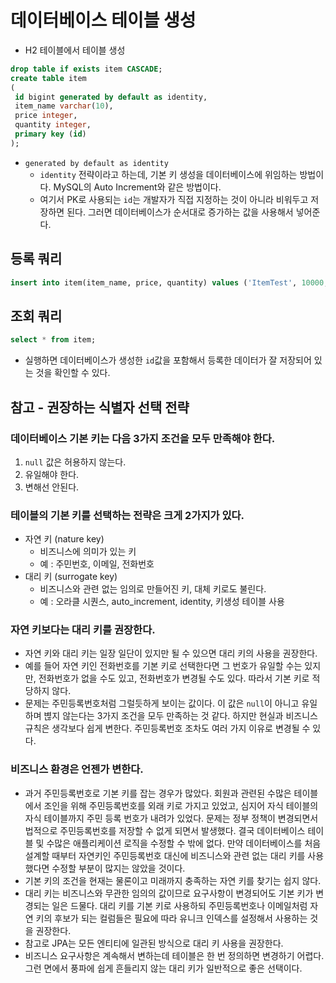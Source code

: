 # 데이터베이스 테이블 생성
- H2 테이블에서 테이블 생성
```sql
drop table if exists item CASCADE;
create table item
(
 id bigint generated by default as identity,
 item_name varchar(10),
 price integer,
 quantity integer,
 primary key (id)
);
```
- `generated by default as identity`
    - `identity` 전략이라고 하는데, 기본 키 생성을 데이터베이스에 위임하는 방법이다.
    MySQL의 Auto Increment와 같은 방법이다.
    - 여기서 PK로 사용되는 `id`는 개발자가 직접 지정하는 것이 아니라 비워두고 저장하면
    된다. 그러면 데이터베이스가 순서대로 증가하는 값을 사용해서 넣어준다.

## 등록 쿼리
```sql
insert into item(item_name, price, quantity) values ('ItemTest', 10000, 10);
```
## 조회 쿼리
```sql
select * from item;
```
- 실행하면 데이터베이스가 생성한 `id`값을 포함해서 등록한 데이터가 잘 저장되어 있는 것을
확인할 수 있다.

## 참고 - 권장하는 식별자 선택 전략
### 데이터베이스 기본 키는 다음 3가지 조건을 모두 만족해야 한다.
1. `null` 값은 허용하지 않는다.
2. 유일해야 한다.
3. 변해선 안된다.

### 테이블의 기본 키를 선택하는 전략은 크게 2가지가 있다.
- 자연 키 (nature key)
  - 비즈니스에 의미가 있는 키
  - 예 : 주민번호, 이메일, 전화번호
- 대리 키 (surrogate key)
  - 비즈니스와 관련 없는 임의로 만들어진 키, 대체 키로도 불린다.
  - 예 : 오라클 시퀀스, auto_increment, identity, 키생성 테이블 사용

### 자연 키보다는 대리 키를 권장한다.
- 자연 키와 대리 키는 일장 일단이 있지만 될 수 있으면 대리 키의 사용을 권장한다.
- 예를 들어 자연 키인 전화번호를 기본 키로 선택한다면 그 번호가 유일할 수는 있지만,
전화번호가 없을 수도 있고, 전화번호가 변경될 수도 있다. 따라서 기본 키로 적당하지 않다.
- 문제는 주민등록번호처럼 그럴듯하게 보이는 값이다. 이 값은 `null`이 아니고 유일하며
볂지 않는다는 3가지 조건을 모두 만족하는 것 같다. 하지만 현실과 비즈니스 규칙은 생각보다
쉽게 변한다. 주민등록번호 조차도 여러 가지 이유로 변경될 수 있다.

### 비즈니스 환경은 언젠가 변한다.
- 과거 주민등록번호로 기본 키를 잡는 경우가 많았다. 회원과 관련된 수많은 테이블에서 조인을
위해 주민등록번호를 외래 키로 가지고 있었고, 심지어 자식 테이블의 자식 테이블까지 주민 등록
번호가 내려가 있었다. 문제는 정부 정책이 변경되면서 법적으로 주민등록번호를 저장할 수 없게
되면서 발생했다. 결국 데이터베이스 테이블 및 수많은 애플리케이션 로직을 수정할 수 밖에 없다.
만약 데이터베이스를 처음 설계할 때부터 자연키인 주민등록번호 대신에 비즈니스와 관련 없는
대리 키를 사용했다면 수정할 부분이 많지는 않았을 것이다.
- 기본 키의 조건을 현재는 물론이고 미래까지 충족하는 자연 키를 찾기는 쉽지 않다.
- 대리 키는 비즈니스와 무관한 임의의 값이므로 요구사항이 변경되어도 기본 키가 변경되는
일은 드물다. 대리 키를 기본 키로 사용하되 주민등록번호나 이메일처럼 자연 키의 후보가 되는
컬럼들은 필요에 따라 유니크 인덱스를 설정해서 사용하는 것을 권장한다.
- 참고로 JPA는 모든 엔티티에 일관된 방식으로 대리 키 사용을 권장한다.
- 비즈니스 요구사항은 계속해서 변하는데 테이블은 한 번 정의하면 변경하기 어렵다. 그런 면에서
풍파에 쉽게 흔들리지 않는 대리 키가 일반적으로 좋은 선택이다.
